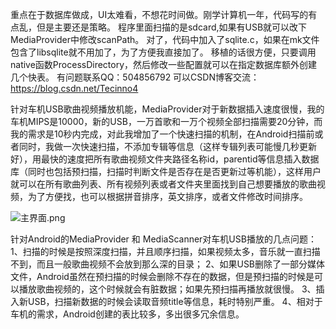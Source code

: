 重点在于数据库做成，UI太难看，不想花时间做。刚学计算机一年，代码写的有点乱，但是主要还是策略。
程序里面扫描的是sdcard,如果有USB就可以改下MediaProvider中修改scanPath。
对了，代码中加入了sqlite.c，如果在mk文件包含了libsqlite就不用加了，为了方便我直接加了。
移植的话很方便，只要调用native函数ProcessDirectory，然后修改一些配置就可以在指定数据库额外创建几个快表。
有问题联系QQ：504856792
可以CSDN博客交流：https://blog.csdn.net/Tecinno4

针对车机USB歌曲视频播放机能，MediaProvider对于新数据插入速度很慢，我的车机MIPS是10000，新的USB，一万首歌和一万个视频全部扫描需要20分钟，而我的需求是10秒内完成，对此我增加了一个快速扫描的机制，在Android扫描前或者同时，我做一次快速扫描，不添加专辑等信息（这样专辑列表可能慢几秒更新好），用最快的速度把所有歌曲视频文件夹路径名称id，parentid等信息插入数据库（同时也包括预扫描，扫描时判断文件是否存在是否更新过等机能），这样用户就可以在所有歌曲列表、所有视频列表或者文件夹里面找到自己想要播放的歌曲视频，为了方便找，也可以根据拼音排序，英文排序，或者文件修改时间排序。

![主界面.png](https://github.com/Tecinno/MediaScanner/blob/tamago/%E4%B8%BB%E7%95%8C%E9%9D%A2.png)

针对Android的MediaProvider 和 MediaScanner对车机USB播放的几点问题：
1、扫描的时候是按照深度扫描，并且顺序扫描，如果视频太多，音乐就一直扫描不到，而且一般歌曲视频不会放到那么深的目录；
2、如果USB删除了一部分媒体文件，Android虽然在预扫描的时候会删除不存在的数据，但是预扫描的时候是可以播放歌曲视频的，这个时候就会有脏数据；如果先预扫描再播放就很慢。
3、插入新USB，扫描新数据的时候会读取音频title等信息，耗时特别严重。
4、相对于车机的需求，Android创建的表比较多，多出很多冗余信息。

